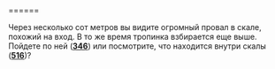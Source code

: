 ======

Через несколько сот метров вы видите огромный провал в скале, похожий на вход. В то же время тропинка взбирается еще выше. Пойдете по ней ([**346**](#n_346)) или посмотрите, что находится внутри скалы ([**516**](#n_516))?

